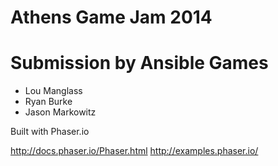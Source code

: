 # Athens Game Jam 2014

# Submission by Ansible Games

 * Lou Manglass
 * Ryan Burke
 * Jason Markowitz

 Built with Phaser.io

 http://docs.phaser.io/Phaser.html
 http://examples.phaser.io/